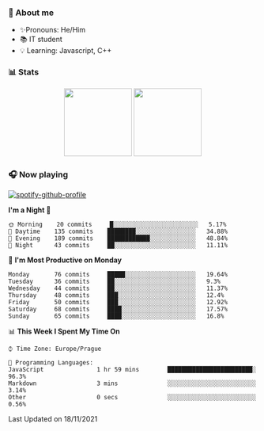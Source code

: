 ### 👋 About me

- ✨Pronouns: He/Him
- 📚 IT student
- 💡 Learning: Javascript, C++

### 📊 Stats
<p align="center">
  <img height="137px" src="https://github-readme-stats-ashy-seven.vercel.app/api?username=Nanoslav&count_private=true&theme=dark&show_icons=true" />
  <img height="137px" src="https://github-readme-stats-ashy-seven.vercel.app/api/top-langs?username=Nanoslav&count_private=true&layout=compact&theme=dark" />
</p>

### 🎧 Now playing
[![spotify-github-profile](https://spotify-github-profile.vercel.app/api/view?uid=g509347fts6blldcmm8uxhzib&cover_image=true&theme=novatorem)](https://spotify-github-profile.vercel.app/api/view?uid=g509347fts6blldcmm8uxhzib&redirect=true)

<!--START_SECTION:waka-->
**I'm a Night 🦉** 

```text
🌞 Morning    20 commits     █░░░░░░░░░░░░░░░░░░░░░░░░   5.17% 
🌆 Daytime    135 commits    ████████░░░░░░░░░░░░░░░░░   34.88% 
🌃 Evening    189 commits    ████████████░░░░░░░░░░░░░   48.84% 
🌙 Night      43 commits     ██░░░░░░░░░░░░░░░░░░░░░░░   11.11%

```
📅 **I'm Most Productive on Monday** 

```text
Monday       76 commits     █████░░░░░░░░░░░░░░░░░░░░   19.64% 
Tuesday      36 commits     ██░░░░░░░░░░░░░░░░░░░░░░░   9.3% 
Wednesday    44 commits     ██░░░░░░░░░░░░░░░░░░░░░░░   11.37% 
Thursday     48 commits     ███░░░░░░░░░░░░░░░░░░░░░░   12.4% 
Friday       50 commits     ███░░░░░░░░░░░░░░░░░░░░░░   12.92% 
Saturday     68 commits     ████░░░░░░░░░░░░░░░░░░░░░   17.57% 
Sunday       65 commits     ████░░░░░░░░░░░░░░░░░░░░░   16.8%

```


📊 **This Week I Spent My Time On** 

```text
⌚︎ Time Zone: Europe/Prague

💬 Programming Languages: 
JavaScript               1 hr 59 mins        ████████████████████████░   96.3% 
Markdown                 3 mins              ░░░░░░░░░░░░░░░░░░░░░░░░░   3.14% 
Other                    0 secs              ░░░░░░░░░░░░░░░░░░░░░░░░░   0.56%

```


 Last Updated on 18/11/2021
<!--END_SECTION:waka-->

<!--
**Nanoslav/Nanoslav** is a ✨ _special_ ✨ repository because its `README.md` (this file) appears on your GitHub profile.

Here are some ideas to get you started:

- 🔭 I’m currently working on ...
- 🌱 I’m currently learning ...
- 👯 I’m looking to collaborate on ...
- 🤔 I’m looking for help with ...
- 💬 Ask me about ...
- 📫 How to reach me: ...
- 😄 Pronouns: ...
- ⚡ Fun fact: ...
-->
